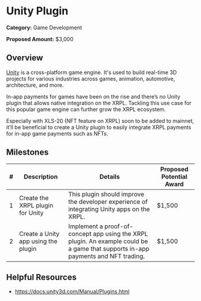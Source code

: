 # Unity Plugin

**Category:** Game Development

**Proposed Amount:** $3,000

## Overview

[Unity](https://www.unity.com/) is a cross-platform game engine. It's used to build real-time 3D projects for various industries across games, animation, automotive, architecture, and more.

In-app payments for games have been on the rise and there’s no Unity plugin that allows native integration on the XRPL. Tackling this use case for this popular game engine can further grow the XRPL ecosystem.

Especially with XLS-20 (NFT feature on XRPL) soon to be added to mainnet, it’ll be beneficial to create a Unity plugin to easily integrate XRPL payments for in-app game payments such as NFTs.

## Milestones

| # | Description | Details | Proposed Potential Award |
| --- | --- | --- | --- |
| 1 | Create the XRPL plugin for Unity | This plugin should improve the developer experience of integrating Unity apps on the XRPL. | $1,500 |
| 2 | Create a Unity app using the plugin | Implement a proof-of-concept app using the XRPL plugin. An example could be a game that supports in-app payments and NFT trading. | $1,500 |

## Helpful Resources
- https://docs.unity3d.com/Manual/Plugins.html
